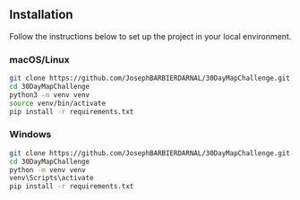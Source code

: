 ## Installation

Follow the instructions below to set up the project in your local environment.

### macOS/Linux

```bash
git clone https://github.com/JosephBARBIERDARNAL/30DayMapChallenge.git
cd 30DayMapChallenge
python3 -m venv venv
source venv/bin/activate
pip install -r requirements.txt
```

### Windows

```bash
git clone https://github.com/JosephBARBIERDARNAL/30DayMapChallenge.git
cd 30DayMapChallenge
python -m venv venv
venv\Scripts\activate
pip install -r requirements.txt
```
